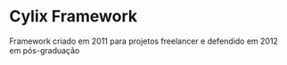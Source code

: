 # Cylix Framework

Framework criado em 2011 para projetos freelancer e defendido em 2012 em pós-graduação